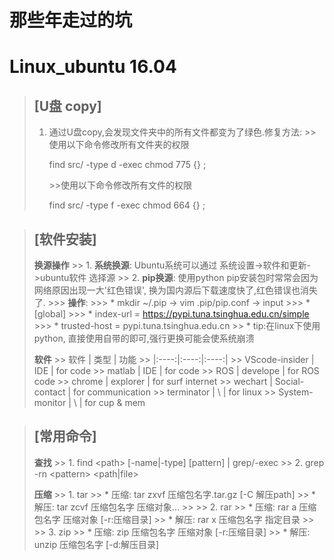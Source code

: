 # **__那些年走过的坑__**
# Linux_ubuntu 16.04 

> ## [U盘 copy]
> 1. 通过U盘copy,会发现文件夹中的所有文件都变为了绿色.修复方法:
    >>使用以下命令修改所有文件夹的权限 <p>find src/ -type d -exec chmod 775 {} \;</p>
    >>使用以下命令修改所有文件的权限 <p>find src/ -type f -exec chmod 664 {} \;</p>

> ## [软件安装]
> **换源操作**
    >> 1. __系统换源__: Ubuntu系统可以通过 系统设置->软件和更新->ubuntu软件 选择源
    >> 2. __pip换源__: 使用python pip安装包时常常会因为网络原因出现一大'红色错误', 换为国内源后下载速度快了,红色错误也消失了. 
        >>> __操作__: 
        >>> * mkdir ~/.pip -> vim .pip/pip.conf -> input 
        >>> * [global]
        >>> * index-url = https://pypi.tuna.tsinghua.edu.cn/simple
        >>> * trusted-host = pypi.tuna.tsinghua.edu.cn
    >> * tip:在linux下使用python, 直接使用自带的即可,强行更换可能会使系统崩溃        
>        
> **软件**
    >>  软件 | 类型 | 功能 
    >> |:----:|:----:|:----:|
    >> VScode-insider | IDE | for code
    >> matlab | IDE | for code
    >> ROS | develope | for ROS code
    >> chrome | explorer | for surf internet
    >> wechart | Social-contact | for communication
    >> terminator | \ | for linux
    >> System-monitor | \ | for cup & mem

> ## [常用命令]
> **查找**
    >> 1. find \<path> [-name|-type] [pattern] | grep/-exec
    >> 2. grep -rn \<pattern> <path|file>
>
> **压缩**
    >> 1. tar 
    >> * 压缩: tar zxvf 压缩包名字.tar.gz [-C 解压path] 
    >> * 解压: tar zcvf 压缩包名字 压缩对象...
    >>
    >> 2. rar
    >> * 压缩: rar a 压缩包名字 压缩对象 [-r:压缩目录]
    >> * 解压: rar x 压缩包名字 指定目录
    >>
    >> 3. zip
    >> * 压缩: zip 压缩包名字 压缩对象 [-r:压缩目录]
    >> * 解压: unzip 压缩包名字 [-d:解压目录]
     
